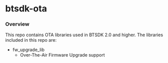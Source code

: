 # btsdk-ota

### Overview

This repo contains OTA libraries used in BTSDK 2.0 and higher. The libraries included in this repo are:

* fw\_upgrade\_lib<br/>
    * Over-The-Air Firmware Upgrade support<br/>
